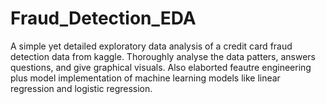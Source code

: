 # Fraud_Detection_EDA

A simple yet detailed exploratory data analysis of a credit card fraud detection data from kaggle.
Thoroughly analyse the data patters, answers questions, and give graphical visuals.
Also elaborted feautre engineering plus model implementation of machine learning models like linear regression and logistic regression.
